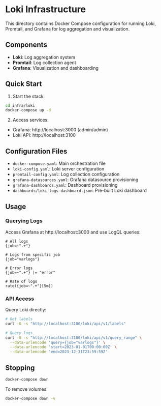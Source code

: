 # Loki Infrastructure

This directory contains Docker Compose configuration for running Loki, Promtail, and Grafana for log aggregation and visualization.

## Components

- **Loki**: Log aggregation system
- **Promtail**: Log collection agent
- **Grafana**: Visualization and dashboarding

## Quick Start

1. Start the stack:
```bash
cd infra/loki
docker-compose up -d
```

2. Access services:
- Grafana: http://localhost:3000 (admin/admin)
- Loki API: http://localhost:3100

## Configuration Files

- `docker-compose.yaml`: Main orchestration file
- `loki-config.yaml`: Loki server configuration
- `promtail-config.yaml`: Log collection configuration
- `grafana-datasources.yaml`: Grafana datasource provisioning
- `grafana-dashboards.yaml`: Dashboard provisioning
- `dashboards/loki-logs-dashboard.json`: Pre-built Loki dashboard

## Usage

### Querying Logs

Access Grafana at http://localhost:3000 and use LogQL queries:

```logql
# All logs
{job=~".+"}

# Logs from specific job
{job="varlogs"}

# Error logs
{job=~".+"} |= "error"

# Rate of logs
rate({job=~".+"}[5m])
```

### API Access

Query Loki directly:
```bash
# Get labels
curl -G -s "http://localhost:3100/loki/api/v1/labels"

# Query logs
curl -G -s "http://localhost:3100/loki/api/v1/query_range" \
  --data-urlencode 'query={job="varlogs"}' \
  --data-urlencode 'start=2023-01-01T00:00:00Z' \
  --data-urlencode 'end=2023-12-31T23:59:59Z'
```

## Stopping

```bash
docker-compose down
```

To remove volumes:
```bash
docker-compose down -v
```
